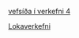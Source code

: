 

[vefsíða í verkefni 4](https://arijons.github.io/vefsida.html)

[Lokaverkefni](https://arijons.github.io/form.html)

